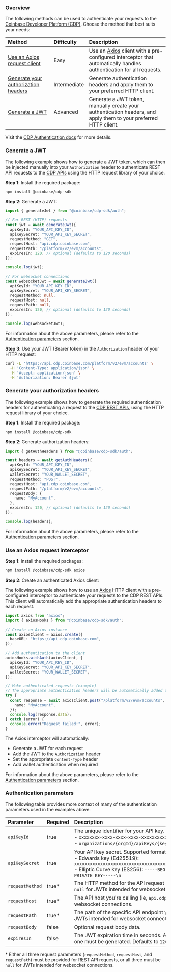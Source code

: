 ### Overview

The following methods can be used to authenticate your requests to the [Coinbase Developer Platform (CDP)](https://docs.cdp.coinbase.com/). Choose the method that best suits your needs:

| Method | Difficulty | Description |
| :-- | :-- | :-- |
| [Use an Axios request client](#use-an-axios-request-interceptor) | Easy | Use an [Axios](https://axios-http.com/docs/intro) client with a pre-configured interceptor that automatically handles authentication for all requests. |
| [Generate your authorization headers](#generate-your-authorization-headers) | Intermediate | Generate authentication headers and apply them to your preferred HTTP client. |
| [Generate a JWT](#generate-a-jwt) | Advanced | Generate a JWT token, manually create your authentication headers, and apply them to your preferred HTTP client. |

Visit the [CDP Authentication docs](https://docs.cdp.coinbase.com/api-v2/docs/authentication) for more details.

### Generate a JWT

The following example shows how to generate a JWT token, which can then be injected manually into your `Authorization` header to authenticate REST API requests to the [CDP APIs](https://docs.cdp.coinbase.com/api-v2/docs/welcome) using the HTTP request library of your choice.

**Step 1**: Install the required package:

```bash
npm install @coinbase/cdp-sdk
```

**Step 2**: Generate a JWT:

```typescript
import { generateJwt } from "@coinbase/cdp-sdk/auth";

// For REST (HTTP) requests
const jwt = await generateJwt({
  apiKeyId: "YOUR_API_KEY_ID",
  apiKeySecret: "YOUR_API_KEY_SECRET",
  requestMethod: "GET",
  requestHost: "api.cdp.coinbase.com",
  requestPath: "/platform/v2/evm/accounts",
  expiresIn: 120, // optional (defaults to 120 seconds)
});

console.log(jwt);

// For websocket connections
const websocketJwt = await generateJwt({
  apiKeyId: "YOUR_API_KEY_ID",
  apiKeySecret: "YOUR_API_KEY_SECRET",
  requestMethod: null,
  requestHost: null,
  requestPath: null,
  expiresIn: 120, // optional (defaults to 120 seconds)
});

console.log(websocketJwt);
```

For information about the above parameters, please refer to the [Authentication parameters](#authentication-parameters) section.

**Step 3**: Use your JWT (Bearer token) in the `Authorization` header of your HTTP request:

```bash
curl -L 'https://api.cdp.coinbase.com/platform/v2/evm/accounts' \
  -H 'Content-Type: application/json' \
  -H 'Accept: application/json' \
  -H 'Authorization: Bearer $jwt'
```

### Generate your authorization headers

The following example shows how to generate the required authentication headers for authenticating a request to the [CDP REST APIs](https://docs.cdp.coinbase.com/api-v2/docs/welcome), using the HTTP request library of your choice.

**Step 1**: Install the required package:

```bash
npm install @coinbase/cdp-sdk
```

**Step 2**: Generate authorization headers:

```typescript
import { getAuthHeaders } from "@coinbase/cdp-sdk/auth";

const headers = await getAuthHeaders({
  apiKeyId: "YOUR_API_KEY_ID",
  apiKeySecret: "YOUR_API_KEY_SECRET",
  walletSecret: "YOUR_WALLET_SECRET",
  requestMethod: "POST",
  requestHost: "api.cdp.coinbase.com",
  requestPath: "/platform/v2/evm/accounts",
  requestBody: {
    name: "MyAccount",
  },
  expiresIn: 120, // optional (defaults to 120 seconds)
});

console.log(headers);
```

For information about the above parameters, please refer to the [Authentication parameters](#authentication-parameters) section.

### Use an Axios request interceptor

**Step 1**: Install the required packages:

```bash
npm install @coinbase/cdp-sdk axios
```

**Step 2**: Create an authenticated Axios client:

The following example shows how to use an [Axios](https://axios-http.com/docs/intro) HTTP client with a pre-configured interceptor to authenticate your requests to the CDP REST APIs. This client will automatically add the appropriate authentication headers to each request.

```typescript
import axios from "axios";
import { axiosHooks } from "@coinbase/cdp-sdk/auth";

// Create an Axios instance
const axiosClient = axios.create({
  baseURL: "https://api.cdp.coinbase.com",
});

// Add authentication to the client
axiosHooks.withAuth(axiosClient, {
  apiKeyId: "YOUR_API_KEY_ID",
  apiKeySecret: "YOUR_API_KEY_SECRET",
  walletSecret: "YOUR_WALLET_SECRET",
});

// Make authenticated requests (example)
// The appropriate authentication headers will be automatically added to the request
try {
  const response = await axiosClient.post("/platform/v2/evm/accounts", {
    name: "MyAccount",
  });
  console.log(response.data);
} catch (error) {
  console.error("Request failed:", error);
}
```

The Axios interceptor will automatically:

- Generate a JWT for each request
- Add the JWT to the `Authorization` header
- Set the appropriate `Content-Type` header
- Add wallet authentication when required

For information about the above parameters, please refer to the [Authentication parameters](#authentication-parameters) section.

### Authentication parameters

The following table provides more context of many of the authentication parameters used in the examples above:

| Parameter | Required | Description |
| :-- | :-- | :-- |
| `apiKeyId` | true | The unique identifier for your API key. Supported formats are:<br/>- `xxxxxxxx-xxxx-xxxx-xxxx-xxxxxxxxxxxx`<br/>- `organizations/{orgId}/apiKeys/{keyId}` |
| `apiKeySecret` | true | Your API key secret. Supported formats are:<br/>- Edwards key (Ed25519): `xxxxxxxxxxxxxxxxxxxxxxxxxxxxxxxxxxxxxxxxxxxxxxxxxxxxxxxxxxxxxxxxxxxxxxxxxxxxxxxxxxxxxx==`<br/>- Elliptic Curve key (ES256): `-----BEGIN EC PRIVATE KEY-----\n...\n...\n...==\n-----END EC PRIVATE KEY-----\n` |
| `requestMethod` | true* | The HTTP method for the API request you're authenticating (ie, `GET`, `POST`, `PUT`, `DELETE`). Can be `null` for JWTs intended for websocket connections. |
| `requestHost` | true* | The API host you're calling (ie, `api.cdp.coinbase.com`). Can be `null` for JWTs intended for websocket connections. |
| `requestPath` | true* | The path of the specific API endpoint you're calling (ie, `/platform/v1/wallets`). Can be `null` for JWTs intended for websocket connections. |
| `requestBody` | false | Optional request body data. |
| `expiresIn` | false | The JWT expiration time in seconds. After this time, the JWT will no longer be valid, and a new one must be generated. Defaults to `120` (ie, 2 minutes) if not specified. |

\* Either all three request parameters (`requestMethod`, `requestHost`, and `requestPath`) must be provided for REST API requests, or all three must be `null` for JWTs intended for websocket connections.
